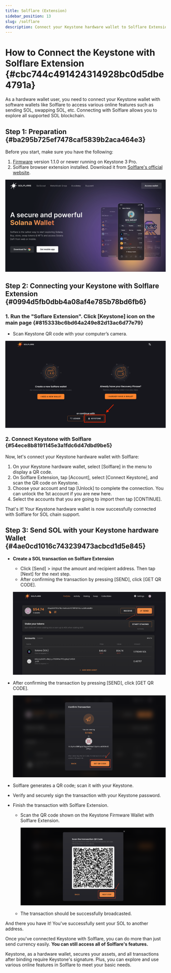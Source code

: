 ```yaml
---
title: Solflare (Extension)
sidebar_position: 13
slug: /solflare
description: Connect your Keystone hardware wallet to Solflare Extension for easy SOL management on the blockchain. Follow simple steps to link your device securely, send SOL, and access all features with Keystone protection.
---
```




# **How to Connect the Keystone with Solflare Extension** {#cbc744c491424314928bc0d5dbe4791a}


As a hardware wallet user, you need to connect your Keystone wallet with software wallets like Solflare to access various online features such as sending SOL, swapping SOL, etc. Connecting with Solflare allows you to explore all supported SOL blockchain.


## **Step 1: Preparation** {#ba295b725ef7478caf5839b2aca464e3}


Before you start, make sure you have the following:

1. [Firmware](https://keyst.one/firmware?locale=en) version 1.1.0 or newer running on Keystone 3 Pro.
1. Solflare browser extension installed. Download it from [Solflare's official website](https://solflare.com/).

  ![](./787138174.png)


## **Step 2:** Connecting your Keystone with Solflare Extension {#0994d5fb0dbb4a08af4e785b78bd6fb6}


### **1.** Run the "Soflare Extension". Click [Keystone] icon on the main page {#815333bc6bd64a249e82d13ac6d77e79}

- Scan Keystone QR code with your computer’s camera.

![](./33706884.png)


### **2. Connect Keystone with Solflare** {#54ece8b8191145e3a1fdc6d47dbd9be5}


Now, let's connect your Keystone hardware wallet with Solflare:

1. On your Keystone hardware wallet, select [Solflare] in the menu to display a QR code.
1. On Solflare Extension, tap [Account], select [Connect Keystone], and scan the QR code on Keystone.
1. Choose your account and tap [Unlock] to complete the connection. You can unlock the 1st account if you are new here.
1. Select the accounts that you are going to import then tap [CONTINUE].

That's it! Your Keystone hardware wallet is now successfully connected with Solflare for SOL chain support.


## Step 3: Send SOL with your Keystone hardware Wallet {#4ae0cd1016c743239473acbcd1d5e845}

- **Create a SOL transaction on Solflare Extension**
  - Click [Send] > input the amount and recipient address. Then tap [Next] for the next step.
  - After confirming the transaction by pressing [SEND], click [GET QR CODE].

  ![](./515344116.png)

- After confirming the transaction by pressing [SEND], click [GET QR CODE].

  ![](./383046942.png)

- Solflare generates a QR code; scan it with your Keystone.
- Verify and securely sign the transaction with your Keystone password.
- Finish the transaction with Solflare Extension.
  - Scan the QR code shown on the Keystone Firmware Wallet with Solflare Extension.

    ![](./863608580.png)

  - The transaction should be successfully broadcasted.

And there you have it! You've successfully sent your SOL to another address.


Once you've connected Keystone with Solflare, you can do more than just send currency easily. **You can still access all of Solflare's features.**


Keystone, as a hardware wallet, secures your assets, and all transactions after binding require Keystone's signature. Plus, you can explore and use various online features in Solflare to meet your basic needs.

